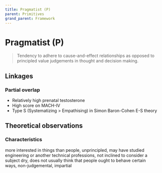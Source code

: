 ```yaml
---
title: Pragmatist (P)
parent: Primitives
grand_parent: Framework
---
```


# Pragmatist (P)

>Tendency to adhere to cause-and-effect relationships as opposed to principled value judgements in thought and decision making.

## Linkages

### Partial overlap

* Relatively high prenatal testosterone
* High score on MACH-IV
* Type S (Systematizing > Empathising) in Simon Baron-Cohen E-S theory

## Theoretical observations

### Characteristics

more interested in things than people, unprincipled, may have studied engineering or another technical professions, not inclined to consider a subject dry, does not usually think that people ought to behave certain ways, non-judgemental, impartial